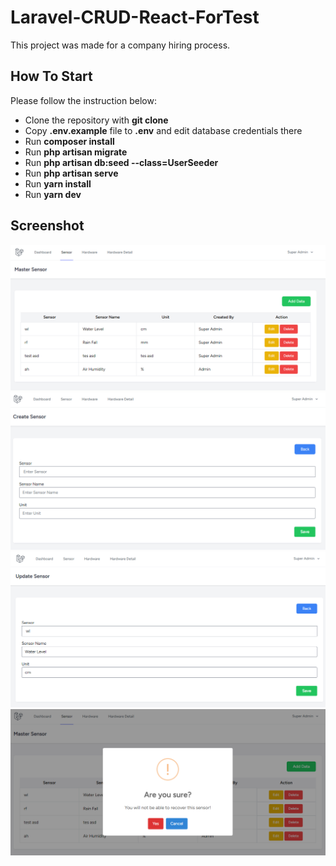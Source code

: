 # Laravel-CRUD-React-ForTest

This project was made for a company hiring process.

## How To Start

Please follow the instruction below:

- Clone the repository with **git clone**
- Copy **.env.example** file to **.env** and edit database credentials there
- Run **composer install**
- Run **php artisan migrate**
- Run **php artisan db:seed --class=UserSeeder**
- Run **php artisan serve**
- Run **yarn install**
- Run **yarn dev**

## Screenshot

![image](assets/mastersensor.png)
![image](assets/createsensor.png)
![image](assets/updatesensor.png)
![image](assets/deletedata.png)
